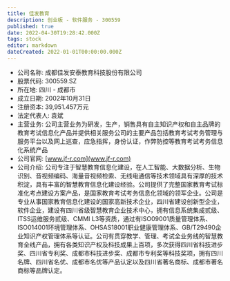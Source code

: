 ```yaml
---
title: 佳发教育
description: 创业板 - 软件服务 - 300559
published: true
date: 2022-04-30T19:28:42.000Z
tags: stock
editor: markdown
dateCreated: 2022-01-01T00:00:00.000Z
---
```


- 公司名称: 成都佳发安泰教育科技股份有限公司
- 股票代码: 300559.SZ
- 所在地: 四川 - 成都市
- 成立日期: 2002年10月31日
- 注册资本: 39,951.457万元
- 法定代表人: 袁斌
- 主营业务: 公司主营业务为研发，生产，销售具有自主知识产权和自主品牌的教育考试信息化产品并提供相关服务公司的主要产品包括教育考试考务管理与服务平台以及网上巡查，应急指挥，身份认证，作弊防控等教育考试考务信息化系统产品
- 公司官网: [www.jf-r.com](www.jf-r.com)
- 公司介绍: 公司专注于智慧教育信息化建设，在人工智能、大数据分析、生物识别、音视频编码、海量音视频检索、无线电通信等技术领域具有深厚的技术积淀，具有丰富的智慧教育信息化建设经验。公司提供了完整国家教育考试标准化考点建设方案产品，是国家教育考试考务信息化领域的领军企业。公司是专业从事国家教育信息化建设的国家高新技术企业，四川省建设创新型企业，软件企业，建设有四川省级智慧教育企业技术中心，拥有信息系统集成贰级、ITSS运维服务贰级、CMMI L3等资质，通过有ISO09001质量管理体系、ISO014001环境管理体系、OHSAS18001职业健康管理体系、GB/T29490企业知识产权管理体系等认证。公司有贯穿教学、管理、考试全业务线的智慧教育全线产品，拥有各类知识产权及科技成果上百项，多次获得四川省科技进步奖、四川省专利奖、成都市科技进步奖、成都市专利奖等科技奖项，拥有四川名牌、四川省名优、成都市名优等产品认定以及四川省著名商标、成都市著名商标等品牌认定。


